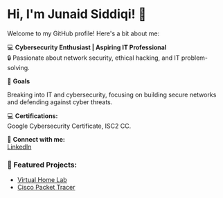 # Hi, I'm Junaid Siddiqi! 👋

Welcome to my GitHub profile! Here's a bit about me:

💻 **Cybersecurity Enthusiast | Aspiring IT Professional**  
🔒 Passionate about network security, ethical hacking, and IT problem-solving.

🎯 **Goals**

Breaking into IT and cybersecurity, focusing on building secure networks and defending against cyber threats.

💻 **Certifications:**  
Google Cybersecurity Certificate, ISC2 CC.

🔗 **Connect with me:**  
[LinkedIn](https://linkedin.com/in/jsiddiqi)

### 📌 Featured Projects:
- [Virtual Home Lab](https://github.com/junaidsiddiqi/homelab-project)
- [Cisco Packet Tracer](https://github.com/junaidsiddiqi/packet-tracer-project)
